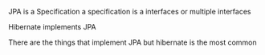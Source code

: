 JPA is a Specification a specification is a interfaces or multiple interfaces  
  
  
  
Hibernate implements JPA  
  
There are the things that implement JPA but hibernate is the most common